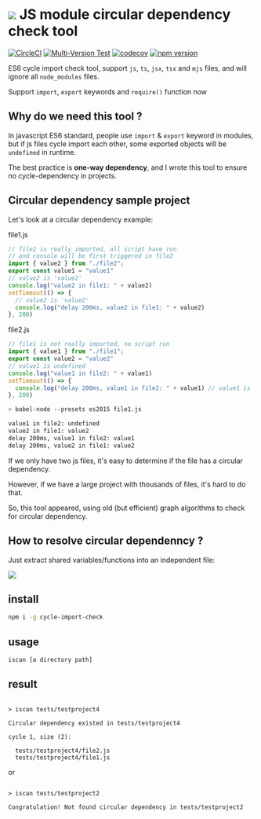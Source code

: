 # ![](https://res.cloudinary.com/digf90pwi/image/upload/c_scale,w_68/v1529163036/cycle_bscatc.png) JS module circular dependency check tool

[![CircleCI](https://circleci.com/gh/Soontao/cycle-import-check.svg?style=shield)](https://circleci.com/gh/Soontao/cycle-import-check)
[![Multi-Version Test](https://github.com/Soontao/cycle-import-check/workflows/Multi-Version%20Test/badge.svg)](https://github.com/Soontao/cycle-import-check/actions?query=workflow%3A%22Multi-Version+Test%22)
[![codecov](https://codecov.io/gh/Soontao/cycle-import-check/branch/master/graph/badge.svg)](https://codecov.io/gh/Soontao/cycle-import-check)
[![npm version](https://badge.fury.io/js/cycle-import-check.svg)](https://badge.fury.io/js/cycle-import-check)

ES6 cycle import check tool, support `js`, `ts`, `jsx`, `tsx` and `mjs` files, and will ignore all `node_modules` files.

Support `import`, `export` keywords and `require()` function now

## Why do we need this tool ?

In javascript ES6 standard, people use `import` & `export` keyword in modules, but if js files cycle import each other, some exported objects will be `undefined` in runtime.

The best practice is **one-way dependency**, and I wrote this tool to ensure no cycle-dependency in projects.

## Circular dependency sample project

Let's look at a circular dependency example: 

file1.js

```javascript
// file2 is really imported, all script have run
// and console will be first triggered in file2
import { value2 } from "./file2"; 
export const value1 = "value1"
// value2 is 'value2'
console.log("value2 in file1: " + value2) 
setTimeout(() => {
  // value2 is 'value2'
  console.log("delay 200ms, value2 in file1: " + value2)
}, 200)

```

file2.js

```javascript
// file1 is not really imported, no script run
import { value1 } from "./file1"; 
export const value2 = "value2"  
// value1 is undefined
console.log("value1 in file2: " + value1) 
setTimeout(() => {
  console.log("delay 200ms, value1 in file2: " + value1) // value1 is 'value1'
}, 200)

```

```bash
> babel-node --presets es2015 file1.js

value1 in file2: undefined
value2 in file1: value2
delay 200ms, value1 in file2: value1
delay 200ms, value2 in file1: value2

```

If we only have two js files, it's easy to determine if the file has a circular dependency.

However, if we have a large project with thousands of files, it's hard to do that.

So, this tool appeared, using old (but efficient) graph algorithms to check for circular dependency.

## How to resolve circular dependenncy ?

Just extract shared variables/functions into an independent file: 

![](https://res.cloudinary.com/digf90pwi/image/upload/v1582207712/cycle-import-check_ljrcxg.png)

## install

```bash
npm i -g cycle-import-check
```

## usage

```bash
iscan [a directory path]
```

## result

```text

> iscan tests/testproject4

Circular dependency existed in tests/testproject4

cycle 1, size (2):

  tests/testproject4/file2.js
  tests/testproject4/file1.js

```

or

```text

> iscan tests/testproject2

Congratulation! Not found circular dependency in tests/testproject2

```
